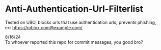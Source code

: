 # Anti-Authentication-Url-Filterlist
Tested on UBO, blocks urls that use authentication urls, prevents phishing, ex: https://roblox.com@example.com/


8/16/24<br>
To whoever reported this repo for commit messages, you good bro?
